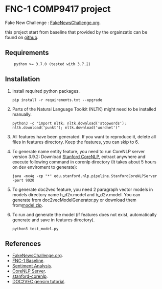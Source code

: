 # FNC-1 COMP9417 project

Fake New Challenge : [FakeNewsChallenge.org](http://fakenewschallenge.org).

this project start from baseline that provided by the orgainzatio can be found on [github](https://github.com/FakeNewsChallenge/fnc-1-baseline).

## Requirements

        python >= 3.7.0 (tested with 3.7.2)

## Installation

1.  Install required python packages.

        pip install -r requirements.txt --upgrade

2.  Parts of the Natural Language Toolkit (NLTK) might need to be installed manually.

        python3 -c "import nltk; nltk.download('stopwords'); nltk.download('punkt'); nltk.download('wordnet')"

3.  All features have been generated. If you want to reproduce it, delete all files in features directory. Keep the features, you can skip to 6.

4.  To generate name entity feature, you need to run CoreNLP server version 3.9.2: Download [Stanford CoreNLP](https://stanfordnlp.github.io/CoreNLP/history.html), extract anywhere and execute following command in corenlp directory (It takes about 5 hours on dev enviroment to generate):

        java -mx4g -cp "*" edu.stanford.nlp.pipeline.StanfordCoreNLPServer -port 9020

5.  To generate doc2vec feature, you need 2 paragraph vector models in models directory name h_d2v.model and b_d2v.model. You can generate from doc2vecModelGenerator.py or download them from[model.zip](https://drive.google.com/drive/folders/1dUrKZuVctHLy1PBvCRV3pZPbE5iFZL7i?usp=sharing).

6.  To run and generate the model (if features does not exist, automatically generate and save in features directory).

        python3 test_model.py

## References

- [FakeNewsChallenge.org](http://fakenewschallenge.org).
- [FNC-1 Baseline](https://github.com/FakeNewsChallenge/fnc-1-baseline).
- [Sentiment Analysis](http://www.nltk.org/howto/sentiment.html).
- [CoreNLP Server](https://stanfordnlp.github.io/CoreNLP/index.html).
- [stanford-corenlp](https://github.com/Lynten/stanford-corenlp).
- [DOC2VEC gensim tutorial](https://medium.com/@mishra.thedeepak/doc2vec-simple-implementation-example-df2afbbfbad5).
